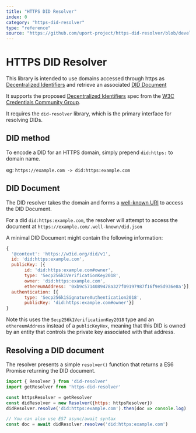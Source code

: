 ```yaml
---
title: "HTTPS DID Resolver"
index: 0
category: "https-did-resolver"
type: "reference"
source: "https://github.com/uport-project/https-did-resolver/blob/develop/README.md"
---
```


# HTTPS DID Resolver

This library is intended to use domains accessed through https as [Decentralized Identifiers](https://w3c-ccg.github.io/did-spec/#decentralized-identifiers-dids) and retrieve an associated [DID Document](https://w3c-ccg.github.io/did-spec/#did-documents)

It supports the proposed [Decentralized Identifiers](https://w3c-ccg.github.io/did-spec/) spec from the [W3C Credentials Community Group](https://w3c-ccg.github.io).

It requires the `did-resolver` library, which is the primary interface for resolving DIDs.

## DID method

To encode a DID for an HTTPS domain, simply prepend `did:https:` to domain name.

eg: `https://example.com -> did:https:example.com`

## DID Document

The DID resolver takes the domain and forms a [well-known URI](https://tools.ietf.org/html/rfc5785) to access the DID Document.

For a did `did:https:example.com`, the resolver will attempt to access the document at `https://example.com/.well-known/did.json`

A minimal DID Document might contain the following information:

```js
{
  '@context': 'https://w3id.org/did/v1',
  id: 'did:https:example.com',
  publicKey: [{
       id: 'did:https:example.com#owner',
       type: 'Secp256k1VerificationKey2018',
       owner: 'did:https:example.com',
       ethereumAddress: '0xb9c5714089478a327f09197987f16f9e5d936e8a'}],
  authentication: [{
       type: 'Secp256k1SignatureAuthentication2018',
       publicKey: 'did:https:example.com#owner'}]
}
```

Note this uses the `Secp256k1VerificationKey2018` type and an `ethereumAddress` instead of a `publicKeyHex`, meaning that this DID is owned by an entity that controls the private key associated with that address.

## Resolving a DID document

The resolver presents a simple `resolver()` function that returns a ES6 Promise returning the DID document.

```js
import { Resolver } from 'did-resolver'
import getResolver from 'https-did-resolver'

const httpsResolver = getResolver
const didResolver = new Resolver({https: httpsResolver})
didResolver.resolve('did:https:example.com').then(doc => console.log)

// You can also use ES7 async/await syntax
const doc = await didResolver.resolve('did:https:example.com')
```
